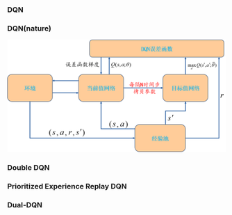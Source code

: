 ### DQN
### DQN(nature)
![DQN_nature](./blogs/pictures/DQN_nature.png)
### Double DQN
### Prioritized Experience Replay DQN
### Dual-DQN
